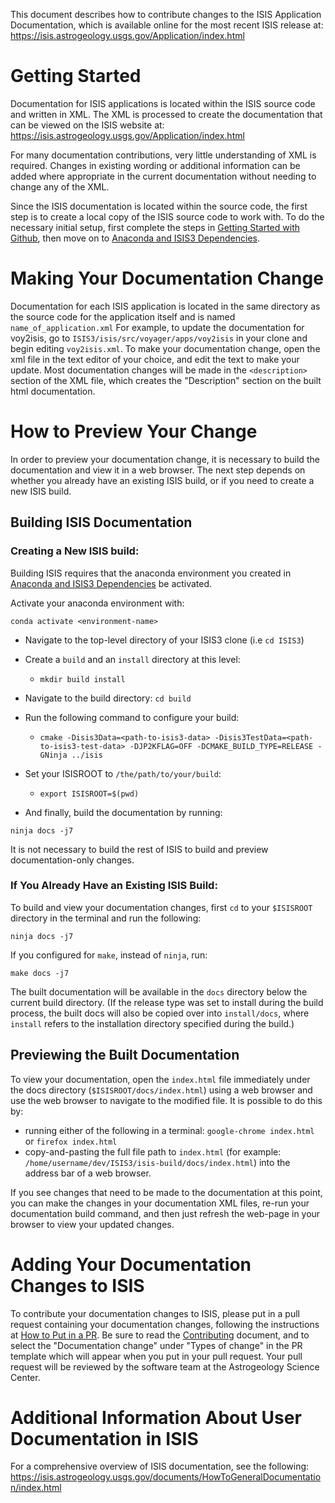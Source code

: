 This document describes how to contribute changes to the ISIS Application Documentation, which is available online for the most recent ISIS release at: https://isis.astrogeology.usgs.gov/Application/index.html

# Getting Started
Documentation for ISIS applications is located within the ISIS source code and written in XML. The XML is processed to create the documentation that can be viewed on the ISIS website at: https://isis.astrogeology.usgs.gov/Application/index.html

For many documentation contributions, very little understanding of XML is required. Changes in existing wording or additional information can be added where appropriate in the current documentation without needing to change any of the XML. 

Since the ISIS documentation is located within the source code, the first step is to create a local copy of the ISIS source code to work with. To do the necessary initial setup, first complete the steps in [Getting Started with Github](https://github.com/DOI-USGS/ISIS3/wiki/Developing-ISIS3-with-cmake#getting-started-with-github), then move on to [Anaconda and ISIS3 Dependencies](https://github.com/DOI-USGS/ISIS3/wiki/Developing-ISIS3-with-cmake#getting-started-with-github). 
 
# Making Your Documentation Change

Documentation for each ISIS application is located in the same directory as the source code for the application itself and is named `name_of_application.xml` For example, to update the documentation for voy2isis, go to `ISIS3/isis/src/voyager/apps/voy2isis` in your clone and begin editing `voy2isis.xml`. To make your documentation change, open the xml file in the text editor of your choice, and edit the text to make your update. Most documentation changes will be made in the `<description>` section of the XML file, which creates the "Description" section on the built html documentation.

# How to Preview Your Change

In order to preview your documentation change, it is necessary to build the documentation and view it in a web browser. 
The next step depends on whether you already have an existing ISIS build, or if you need to create 
a new ISIS build. 

## Building ISIS Documentation

### Creating a New ISIS build: 

Building ISIS requires that the anaconda environment you created in [Anaconda and ISIS3 Dependencies](https://github.com/DOI-USGS/ISIS3/wiki/Developing-ISIS3-with-cmake#anaconda-and-isis3-dependencies) be activated.

Activate your anaconda environment with:

`conda activate <environment-name>`

* Navigate to the top-level directory of your ISIS3 clone (i.e `cd ISIS3`)

* Create a `build` and an `install` directory at this level:
  * `mkdir build install`

* Navigate to the build directory: `cd build` 
* Run the following command to configure your build:
  * `cmake -Disis3Data=<path-to-isis3-data> -Disis3TestData=<path-to-isis3-test-data> -DJP2KFLAG=OFF -DCMAKE_BUILD_TYPE=RELEASE -GNinja ../isis`

* Set your ISISROOT to `/the/path/to/your/build`:
  * `export ISISROOT=$(pwd)`

* And finally, build the documentation by running:

```
ninja docs -j7
```

It is not necessary to build the rest of ISIS to build and preview documentation-only changes. 

### If You Already Have an Existing ISIS Build: 

To build and view your documentation changes, first `cd` to your `$ISISROOT` directory in the terminal and run the following: 

```
ninja docs -j7
```

If you configured for `make`, instead of `ninja`, run:

```
make docs -j7
```

The built documentation will be available in the `docs` directory below the current build directory. 
(If the release type was set to install during the build process, the built docs will also be copied over into `install/docs`, where `install` refers to the installation directory specified during the build.)


## Previewing the Built Documentation
To view your documentation, open the `index.html` file immediately under the docs directory (`$ISISROOT/docs/index.html`) using a web browser and use the web browser to navigate to the modified file. It is possible to do this by:

* running either of the following in a terminal: `google-chrome index.html` or `firefox index.html`
* copy-and-pasting the full file path to `index.html` (for example: `/home/username/dev/ISIS3/isis-build/docs/index.html`) into the address bar of a web browser.


If you see changes that need to be made to the documentation at this point, you can make the changes in your documentation XML files, re-run your documentation build command, and then just refresh the web-page in your browser to view your updated changes. 

# Adding Your Documentation Changes to ISIS
To contribute your documentation changes to ISIS, please put in a pull request containing your documentation changes, following the instructions at [How to Put in a PR](https://github.com/DOI-USGS/ISIS3/wiki/How-to-Start-Contributing#create-a-pull-request). Be sure to read the [Contributing](https://github.com/DOI-USGS/ISIS3/blob/dev/CONTRIBUTING.md) document, and to select the "Documentation change" under "Types of change" in the PR template which will appear when you put in your pull request. Your pull request will be reviewed by the software team at the Astrogeology Science Center. 

# Additional Information About User Documentation in ISIS
For a comprehensive overview of ISIS documentation, see the following:
https://isis.astrogeology.usgs.gov/documents/HowToGeneralDocumentation/index.html